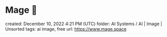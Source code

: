 # Mage 🧙

created: December 10, 2022 4:21 PM (UTC)
folder: AI Systems / AI | Image | Unsorted
tags: ai image, free
url: https://www.mage.space